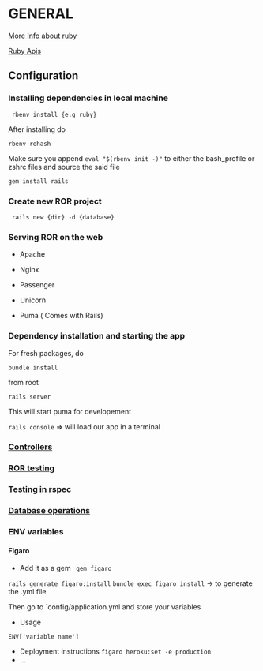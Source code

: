 
# GENERAL


[More Info about ruby](https://guides.rubyonrails.org)

[Ruby Apis](api.rubyonrails.org)

## Configuration

### Installing dependencies in local machine
` rbenv install {e.g ruby}`

After installing do

`rbenv rehash`

Make sure you append `eval "$(rbenv init -)"` to either the bash_profile or zshrc files and source the said file

`gem install rails`

### Create new ROR project

` rails new {dir} -d {database}`


### Serving ROR on the web
- Apache

- Nginx

- Passenger

-  Unicorn

- Puma ( Comes with Rails)

### Dependency installation and starting the app

For fresh packages, do

`bundle install`

from root

`rails server`

This will start puma for developement

`rails console` => will load our app in a terminal .

### [Controllers](controllers.md)

### [ROR testing](ror-testing.md)

### [Testing in rspec](testing.md)

### [Database operations](database.md)



### ENV variables
 #### Figaro
 * Add it as a gem 
 ` gem figaro`

 `rails generate figaro:install`
 `bundle exec figaro install` -> to generate the .yml file

 Then go to `config/application.yml and store your variables

 * Usage

 `ENV['variable name']`

* Deployment instructions
 `figaro heroku:set -e production`
* ...

